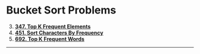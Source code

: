 # Bucket Sort Problems

3. **[347. Top K Frequent Elements](https://leetcode.com/problems/top-k-frequent-elements/)**
4. **[451. Sort Characters By Frequency](https://leetcode.com/problems/sort-characters-by-frequency/)**
5. **[692. Top K Frequent Words](https://leetcode.com/problems/top-k-frequent-words/)**
---
